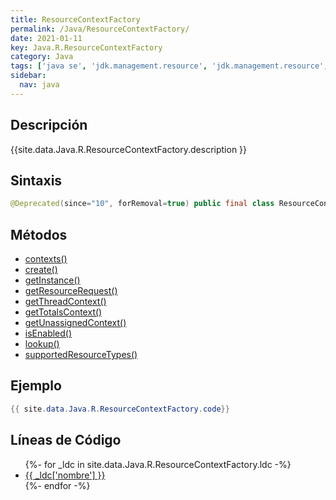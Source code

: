 ```yaml
---
title: ResourceContextFactory
permalink: /Java/ResourceContextFactory/
date: 2021-01-11
key: Java.R.ResourceContextFactory
category: Java
tags: ['java se', 'jdk.management.resource', 'jdk.management.resource', 'clase java', 'Java 1.8']
sidebar: 
  nav: java
---
```


## Descripción
{{site.data.Java.R.ResourceContextFactory.description }}

## Sintaxis
~~~java
@Deprecated(since="10", forRemoval=true) public final class ResourceContextFactory extends Object
~~~

## Métodos
* [contexts()](/Java/ResourceContextFactory/contexts)
* [create()](/Java/ResourceContextFactory/create)
* [getInstance()](/Java/ResourceContextFactory/getInstance)
* [getResourceRequest()](/Java/ResourceContextFactory/getResourceRequest)
* [getThreadContext()](/Java/ResourceContextFactory/getThreadContext)
* [getTotalsContext()](/Java/ResourceContextFactory/getTotalsContext)
* [getUnassignedContext()](/Java/ResourceContextFactory/getUnassignedContext)
* [isEnabled()](/Java/ResourceContextFactory/isEnabled)
* [lookup()](/Java/ResourceContextFactory/lookup)
* [supportedResourceTypes()](/Java/ResourceContextFactory/supportedResourceTypes)

## Ejemplo
~~~java
{{ site.data.Java.R.ResourceContextFactory.code}}
~~~

## Líneas de Código
<ul>
{%- for _ldc in site.data.Java.R.ResourceContextFactory.ldc -%}
   <li>
       <a href="{{_ldc['url'] }}">{{ _ldc['nombre'] }}</a>
   </li>
{%- endfor -%}
</ul>
